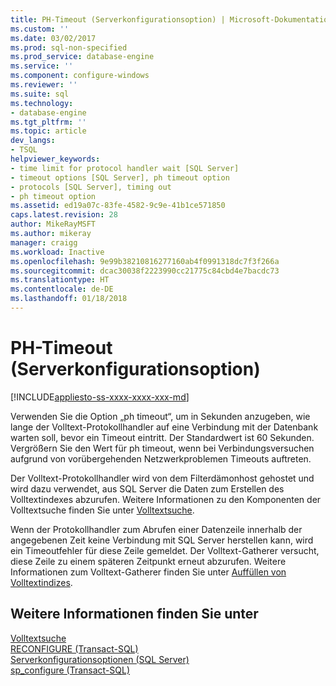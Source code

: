 ```yaml
---
title: PH-Timeout (Serverkonfigurationsoption) | Microsoft-Dokumentation
ms.custom: ''
ms.date: 03/02/2017
ms.prod: sql-non-specified
ms.prod_service: database-engine
ms.service: ''
ms.component: configure-windows
ms.reviewer: ''
ms.suite: sql
ms.technology:
- database-engine
ms.tgt_pltfrm: ''
ms.topic: article
dev_langs:
- TSQL
helpviewer_keywords:
- time limit for protocol handler wait [SQL Server]
- timeout options [SQL Server], ph timeout option
- protocols [SQL Server], timing out
- ph timeout option
ms.assetid: ed19a07c-83fe-4582-9c9e-41b1ce571850
caps.latest.revision: 28
author: MikeRayMSFT
ms.author: mikeray
manager: craigg
ms.workload: Inactive
ms.openlocfilehash: 9e99b38210816277160ab4f0991318dc7f3f266a
ms.sourcegitcommit: dcac30038f2223990cc21775c84cbd4e7bacdc73
ms.translationtype: HT
ms.contentlocale: de-DE
ms.lasthandoff: 01/18/2018
---
```

# <a name="ph-timeout-server-configuration-option"></a>PH-Timeout (Serverkonfigurationsoption)
[!INCLUDE[appliesto-ss-xxxx-xxxx-xxx-md](../../includes/appliesto-ss-xxxx-xxxx-xxx-md.md)]

  Verwenden Sie die Option „ph timeout“, um in Sekunden anzugeben, wie lange der Volltext-Protokollhandler auf eine Verbindung mit der Datenbank warten soll, bevor ein Timeout eintritt. Der Standardwert ist 60 Sekunden. Vergrößern Sie den Wert für ph timeout, wenn bei Verbindungsversuchen aufgrund von vorübergehenden Netzwerkproblemen Timeouts auftreten.  
  
 Der Volltext-Protokollhandler wird von dem Filterdämonhost gehostet und wird dazu verwendet, aus SQL Server die Daten zum Erstellen des Volltextindexes abzurufen. Weitere Informationen zu den Komponenten der Volltextsuche finden Sie unter [Volltextsuche](../../relational-databases/search/full-text-search.md).  
  
 Wenn der Protokollhandler zum Abrufen einer Datenzeile innerhalb der angegebenen Zeit keine Verbindung mit SQL Server herstellen kann, wird ein Timeoutfehler für diese Zeile gemeldet. Der Volltext-Gatherer versucht, diese Zeile zu einem späteren Zeitpunkt erneut abzurufen. Weitere Informationen zum Volltext-Gatherer finden Sie unter [Auffüllen von Volltextindizes](../../relational-databases/search/populate-full-text-indexes.md).  
  
## <a name="see-also"></a>Weitere Informationen finden Sie unter  
 [Volltextsuche](../../relational-databases/search/full-text-search.md)   
 [RECONFIGURE &#40;Transact-SQL&#41;](../../t-sql/language-elements/reconfigure-transact-sql.md)   
 [Serverkonfigurationsoptionen &#40;SQL Server&#41;](../../database-engine/configure-windows/server-configuration-options-sql-server.md)   
 [sp_configure &#40;Transact-SQL&#41;](../../relational-databases/system-stored-procedures/sp-configure-transact-sql.md)  
  
  
